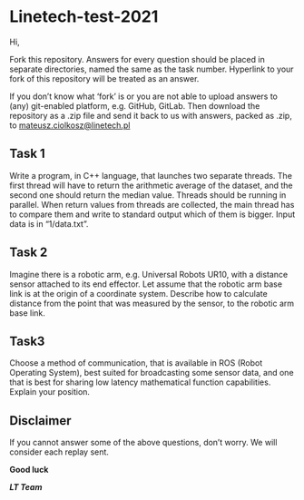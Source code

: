 # Linetech-test-2021

Hi,

Fork this repository. Answers for every question should be placed in separate directories, named the same as the task number. Hyperlink to your fork of this repository will be treated as an answer.

If you don’t know what ‘fork’ is or you are not able to upload answers to (any) git-enabled platform, e.g. GitHub, GitLab. Then download the repository as a .zip file and send it back to us with answers, packed as .zip, to mateusz.ciolkosz@linetech.pl


## Task 1

Write a program, in C++ language, that launches two separate threads. The first thread will have to return the arithmetic average of the dataset, and the second one should return the median value. Threads should be running in parallel. When return values from threads are collected, the main thread has to compare them and write to standard output which of them is bigger. Input data is in “1/data.txt”.


## Task 2

Imagine there is a robotic arm, e.g. Universal Robots UR10, with a distance sensor attached to its end effector. Let assume that the robotic arm base link is at the origin of a coordinate system. Describe how to calculate distance from the point that was measured by the sensor, to the robotic arm base link.


## Task3

Choose a method of communication, that is available in ROS (Robot Operating System), best suited for broadcasting some sensor data, and one that is best for sharing low latency mathematical function capabilities. Explain your position.


## Disclaimer

If you cannot answer some of the above questions, don’t worry. We will consider each replay sent.



**Good luck**

***LT Team***



